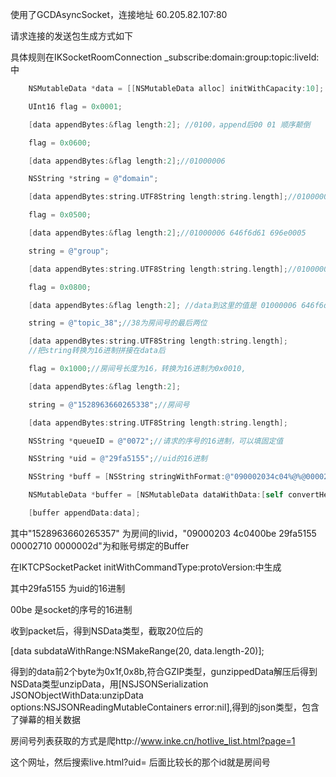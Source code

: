 使用了GCDAsyncSocket，连接地址 60.205.82.107:80

请求连接的发送包生成方式如下

具体规则在IKSocketRoomConnection _subscribe:domain:group:topic:liveId:中

```objective-c
    NSMutableData *data = [[NSMutableData alloc] initWithCapacity:10];

    UInt16 flag = 0x0001;

    [data appendBytes:&flag length:2]; //0100，append后00 01 顺序颠倒

    flag = 0x0600;

    [data appendBytes:&flag length:2];//01000006

    NSString *string = @"domain";

    [data appendBytes:string.UTF8String length:string.length];//01000006 646f6d61 696e

    flag = 0x0500;

    [data appendBytes:&flag length:2];//01000006 646f6d61 696e0005

    string = @"group";

    [data appendBytes:string.UTF8String length:string.length];//01000006 646f6d61 696e0005 67726f75 70

    flag = 0x0800;

    [data appendBytes:&flag length:2]; //data到这里的值是 01000006 646f6d61 696e0005 67726f75 700008

    string = @"topic_38";//38为房间号的最后两位

    [data appendBytes:string.UTF8String length:string.length];
	//把string转换为16进制拼接在data后

    flag = 0x1000;//房间号长度为16，转换为16进制为0x0010,

    [data appendBytes:&flag length:2];

    string = @"1528963660265338";//房间号

    [data appendBytes:string.UTF8String length:string.length];

    NSString *queueID = @"0072";//请求的序号的16进制，可以填固定值

    NSString *uid = @"29fa5155";//uid的16进制

    NSString *buff = [NSString stringWithFormat:@"090002034c04%@%@000027100000002d",queueID,uid];

    NSMutableData *buffer = [NSMutableData dataWithData:[self convertHexStrToData:buff]];

    [buffer appendData:data];


```

其中"1528963660265357" 为房间的livid，"09000203 4c0400be 29fa5155 00002710  0000002d"为和账号绑定的Buffer

在IKTCPSocketPacket initWithCommandType:protoVersion:中生成

其中29fa5155 为uid的16进制

00be 是socket的序号的16进制



收到packet后，得到NSData类型，截取20位后的

[data subdataWithRange:NSMakeRange(20, data.length-20)];

得到的data前2个byte为0x1f,0x8b,符合GZIP类型，gunzippedData解压后得到NSData类型unzipData，用[NSJSONSerialization JSONObjectWithData:unzipData options:NSJSONReadingMutableContainers error:nil],得到的json类型，包含了弹幕的相关数据



房间号列表获取的方式是爬http://www.inke.cn/hotlive_list.html?page=1

这个网址，然后搜索live.html?uid= 后面比较长的那个id就是房间号



